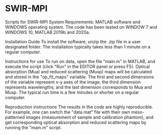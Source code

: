 # SWIR-MPI
Scripts for SWIR-MPI
System Requirements:
MATLAB software and WINDOWS operating system.
The code has been tested on WINDOW 7 and WINDOWS 10, MATLAB 2019b and 2020a. 

Installation Guide
To install the software, unzip the .zip file in a user designated folder. 
The installation typically takes less than 1 minute on a regular computer.

Instructions for use
To run on data, open the file "main.m" in MATLAB, and execute the script (click "Run" in the EDITOR panel or press F5). 
Optical absorption (Mua) and reduced scattering (Musp) maps will be calculated and stored in the "op_fit_maps" variable. The first and second dimensions of the variable represent x-y axes of the image; the third dimension represents wavelengths; and the last dimension corresponds to Mua and Musp. 
The typical run time is a few minutes or shorter on a regular computer. 

Reproduction instructions
The results in the code are highly reproducible. For example, one can switch the "data.mat" file with their own meso-patterned images (measurement of sample and calibration phantom), and get corresponding optical absorption and reduced scattering maps by running the "main.m" script. 




